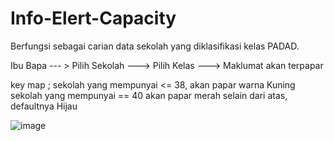 # Info-Elert-Capacity

Berfungsi sebagai carian data sekolah yang diklasifikasi kelas PADAD. 

Ibu Bapa --- > Pilih Sekolah ---> Pilih Kelas ---> Maklumat akan terpapar 

key map ;
sekolah yang mempunyai <= 38, akan papar warna Kuning
sekolah yang mempunyai == 40 akan papar merah
selain dari atas, defaultnya Hijau

![image](https://github.com/maxsim86/info-kepadatan-kelas/assets/309479/54debfff-5875-405e-beb2-84a10c9f8e79)


